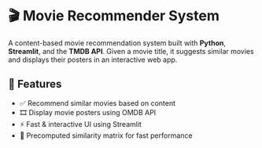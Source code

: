 # 🎬 Movie Recommender System

A content-based movie recommendation system built with **Python**, **Streamlit**, and the **TMDB API**.
Given a movie title, it suggests similar movies and displays their posters in an interactive web app.

## 🚀 Features
- ✅ Recommend similar movies based on content
- 🎞️ Display movie posters using OMDB API
- ⚡ Fast & interactive UI using Streamlit
- 🧠 Precomputed similarity matrix for fast performance


